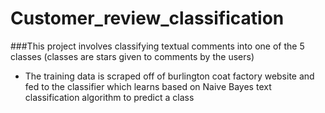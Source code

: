 # Customer_review_classification

###This project involves classifying textual comments into one of the 5 classes (classes are stars given to comments by the users)

* The training data is scraped off of burlington coat factory website and fed to the classifier which learns based on Naive Bayes text classification algorithm to predict a class
